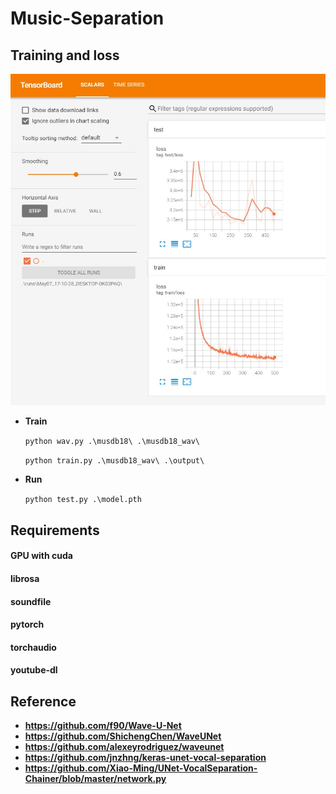 # Music-Separation

## Training and loss
![trian and test loss](https://github.com/tw329/Music-Separation/blob/main/6F61A858-4FD1-4C86-AFF4-AA40A547C73A.jpeg)

+ **Train**
     
     ``python wav.py .\musdb18\ .\musdb18_wav\``
     
     ``python train.py .\musdb18_wav\ .\output\``
     
+ **Run**
     
     ``python test.py .\model.pth``
     

## Requirements
#### GPU with cuda
#### librosa
#### soundfile
#### pytorch
#### torchaudio
#### youtube-dl

## Reference
+ **https://github.com/f90/Wave-U-Net**
+ **https://github.com/ShichengChen/WaveUNet**
+ **https://github.com/alexeyrodriguez/waveunet**
+ **https://github.com/jnzhng/keras-unet-vocal-separation**
+ **https://github.com/Xiao-Ming/UNet-VocalSeparation-Chainer/blob/master/network.py**







